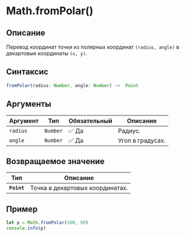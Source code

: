 # Math.fromPolar()

## Описание
Перевод координат точки из полярных координат `(radius, angle)` в декартовые координаты `(x, y)`.

## Синтаксис
```javascript
fromPolar(radius: Number, angle: Number) ->  Point
``` 

## Аргументы
| Аргумент | Тип    | Обязательный | Описание                     |
|----------|--------|--------------|------------------------------|
| `radius`      | `Number` | :white_check_mark: Да           | Радиус.        |
| `angle`      | `Number` | :white_check_mark: Да           | Угол в градусах.       |

## Возвращаемое значение
| Тип      | Описание                                                                 |
|----------|--------------------------------------------------------------------------|
| **`Point`** | Точка в декартовых координатах. |

## Пример
``` javascript linenums="1"
let p = Math.fromPolar(100, 90)
console.info(p)
```
